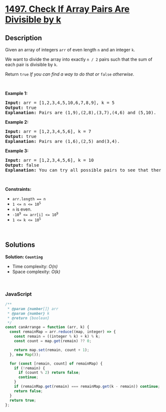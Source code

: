# [1497. Check If Array Pairs Are Divisible by k](https://leetcode.com/problems/check-if-array-pairs-are-divisible-by-k)

## Description

<div class="_1l1MA" data-track-load="description_content"><p>Given an array of integers <code>arr</code> of even length <code>n</code> and an integer <code>k</code>.</p>

<p>We want to divide the array into exactly <code>n / 2</code> pairs such that the sum of each pair is divisible by <code>k</code>.</p>

<p>Return <code>true</code><em> If you can find a way to do that or </em><code>false</code><em> otherwise</em>.</p>

<p>&nbsp;</p>
<p><strong class="example">Example 1:</strong></p>

<pre><strong>Input:</strong> arr = [1,2,3,4,5,10,6,7,8,9], k = 5
<strong>Output:</strong> true
<strong>Explanation:</strong> Pairs are (1,9),(2,8),(3,7),(4,6) and (5,10).
</pre>

<p><strong class="example">Example 2:</strong></p>

<pre><strong>Input:</strong> arr = [1,2,3,4,5,6], k = 7
<strong>Output:</strong> true
<strong>Explanation:</strong> Pairs are (1,6),(2,5) and(3,4).
</pre>

<p><strong class="example">Example 3:</strong></p>

<pre><strong>Input:</strong> arr = [1,2,3,4,5,6], k = 10
<strong>Output:</strong> false
<strong>Explanation:</strong> You can try all possible pairs to see that there is no way to divide arr into 3 pairs each with sum divisible by 10.
</pre>

<p>&nbsp;</p>
<p><strong>Constraints:</strong></p>

<ul>
	<li><code>arr.length == n</code></li>
	<li><code>1 &lt;= n &lt;= 10<sup>5</sup></code></li>
	<li><code>n</code> is even.</li>
	<li><code>-10<sup>9</sup> &lt;= arr[i] &lt;= 10<sup>9</sup></code></li>
	<li><code>1 &lt;= k &lt;= 10<sup>5</sup></code></li>
</ul>
</div>

<p>&nbsp;</p>

## Solutions

**Solution: `Counting`**

- Time complexity: <em>O(n)</em>
- Space complexity: <em>O(k)</em>

<p>&nbsp;</p>

### **JavaScript**

```js
/**
 * @param {number[]} arr
 * @param {number} k
 * @return {boolean}
 */
const canArrange = function (arr, k) {
  const remainMap = arr.reduce((map, integer) => {
    const remain = ((integer % k) + k) % k;
    const count = map.get(remain) ?? 0;

    return map.set(remain, count + 1);
  }, new Map());

  for (const [remain, count] of remainMap) {
    if (!remain) {
      if (count % 2) return false;
      continue;
    }
    if (remainMap.get(remain) === remainMap.get(k - remain)) continue;
    return false;
  }
  return true;
};
```
